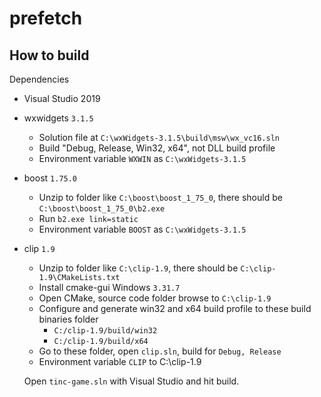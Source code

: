 # prefetch

## How to build
Dependencies
- Visual Studio 2019
- wxwidgets `3.1.5`
  - Solution file at `C:\wxWidgets-3.1.5\build\msw\wx_vc16.sln`
  - Build "Debug, Release, Win32, x64", not DLL build profile
  - Environment variable `WXWIN` as `C:\wxWidgets-3.1.5`
- boost `1.75.0`
  - Unzip to folder like `C:\boost\boost_1_75_0`, there should be `C:\boost\boost_1_75_0\b2.exe`
  - Run `b2.exe link=static`
  - Environment variable `BOOST` as `C:\wxWidgets-3.1.5`
- clip `1.9`
  - Unzip to folder like `C:\clip-1.9`, there should be `C:\clip-1.9\CMakeLists.txt`
  - Install cmake-gui Windows `3.31.7`
  - Open CMake, source code folder browse to `C:\clip-1.9`
  - Configure and generate win32 and x64 build profile to these build binaries folder
    - `C:/clip-1.9/build/win32`
    - `C:/clip-1.9/build/x64`
  - Go to these folder, open `clip.sln`, build for `Debug, Release`
  - Environment variable `CLIP` to C:\clip-1.9
 
  Open `tinc-game.sln` with Visual Studio and hit build.
  
